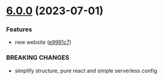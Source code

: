 # [6.0.0](https://github.com/rfoel/rafaelfranco.com/compare/v5.4.6...v6.0.0) (2023-07-01)


### Features

* new website ([e9991c7](https://github.com/rfoel/rafaelfranco.com/commit/e9991c7a99fc1d6b6c059c7af59eab1b6c0401fd))


### BREAKING CHANGES

* simplify structure, pure react and simple serverless config
